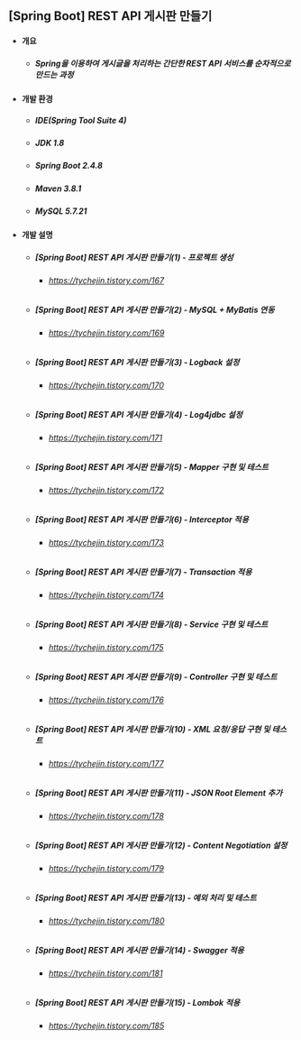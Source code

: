 ## [Spring Boot] REST API 게시판 만들기
- #### 개요
  - ##### Spring을 이용하여 게시글을 처리하는 간단한 REST API 서비스를 순차적으로 만드는 과정

- #### 개발 환경
  - ##### IDE(Spring Tool Suite 4) 
  - ##### JDK 1.8
  - ##### Spring Boot 2.4.8
  - ##### Maven 3.8.1
  - ##### MySQL 5.7.21

- #### 개발 설명
  - ##### [Spring Boot] REST API 게시판 만들기(1) - 프로젝트 생성
  	- ###### https://tychejin.tistory.com/167  
  - ##### [Spring Boot] REST API 게시판 만들기(2) - MySQL + MyBatis 연동
  	- ###### https://tychejin.tistory.com/169
  - ##### [Spring Boot] REST API 게시판 만들기(3) - Logback 설정
  	- ###### https://tychejin.tistory.com/170  
  - ##### [Spring Boot] REST API 게시판 만들기(4) - Log4jdbc 설정
  	- ###### https://tychejin.tistory.com/171  
  - ##### [Spring Boot] REST API 게시판 만들기(5) - Mapper 구현 및 테스트
  	- ###### https://tychejin.tistory.com/172  
  - ##### [Spring Boot] REST API 게시판 만들기(6) - Interceptor 적용
  	- ###### https://tychejin.tistory.com/173  
  - ##### [Spring Boot] REST API 게시판 만들기(7) - Transaction 적용
  	- ###### https://tychejin.tistory.com/174  
  - ##### [Spring Boot] REST API 게시판 만들기(8) - Service 구현 및 테스트
  	- ###### https://tychejin.tistory.com/175  
  - ##### [Spring Boot] REST API 게시판 만들기(9) - Controller 구현 및 테스트
  	- ###### https://tychejin.tistory.com/176  
  - ##### [Spring Boot] REST API 게시판 만들기(10) - XML 요청/응답 구현 및 테스트
  	- ###### https://tychejin.tistory.com/177  
  - ##### [Spring Boot] REST API 게시판 만들기(11) - JSON Root Element 추가
  	- ###### https://tychejin.tistory.com/178  
  - ##### [Spring Boot] REST API 게시판 만들기(12) - Content Negotiation 설정
  	- ###### https://tychejin.tistory.com/179  
  - ##### [Spring Boot] REST API 게시판 만들기(13) - 예외 처리 및 테스트
  	- ###### https://tychejin.tistory.com/180
  - ##### [Spring Boot] REST API 게시판 만들기(14) - Swagger 적용
  	- ###### https://tychejin.tistory.com/181  	
  - ##### [Spring Boot] REST API 게시판 만들기(15) - Lombok 적용
  	- ###### https://tychejin.tistory.com/185  	